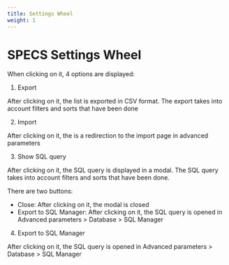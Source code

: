 ```yaml
---
title: Settings Wheel
weight: 1
---
```

# SPECS Settings Wheel

When clicking on it, 4 options are displayed:

1. Export

After clicking on it, the list is exported in CSV format.
The export takes into account filters and sorts that have been done

2. Import

After clicking on it, the is a redirection to the import page in advanced parameters

3. Show SQL query

After clicking on it, the SQL query is displayed in a modal. The SQL query takes into account filters and sorts that have been done.

There are two buttons:

- Close: After clicking on it, the modal is closed
- Export to SQL Manager: After clicking on it, the SQL query is opened in Advanced parameters > Database > SQL Manager
4. Export to SQL Manager

After clicking on it, the SQL query is opened in Advanced parameters > Database > SQL Manager
